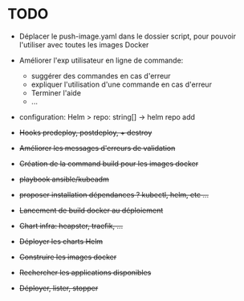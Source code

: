 # TODO

- Déplacer le push-image.yaml dans le dossier script, pour pouvoir l'utiliser avec toutes les images Docker

- Améliorer l'exp utilisateur en ligne de commande:
    - suggérer des commandes en cas d'erreur
    - expliquer l'utilisation d'une commande en cas d'erreur
    - Terminer l'aide
    - ...
    
- configuration: Helm > repo: string[] -> helm repo add

- ~~Hooks predeploy, postdeploy, + destroy~~
- ~~Améliorer les messages d'erreurs de validation~~
- ~~Création de la command build pour les images docker~~
- ~~playbook ansible/kubeadm~~
- ~~proposer installation dépendances ? kubectl, helm, etc ...~~
- ~~Lancement de build docker au déploiement~~
- ~~Chart infra: heapster, traefik, ...~~
- ~~Déployer les charts Helm~~
- ~~Construire les images docker~~
- ~~Rechercher les applications disponibles~~
- ~~Déployer, lister, stopper~~
